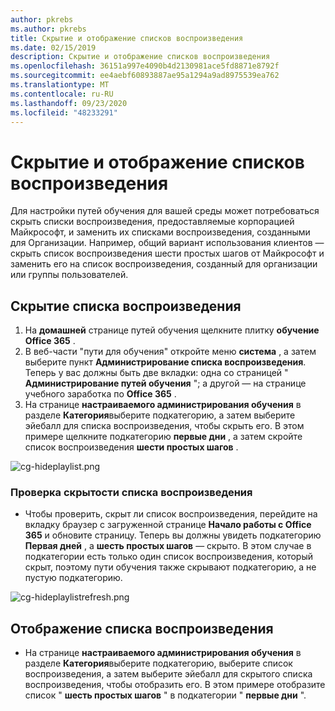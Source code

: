 ```yaml
---
author: pkrebs
ms.author: pkrebs
title: Скрытие и отображение списков воспроизведения
ms.date: 02/15/2019
description: Скрытие и отображение списков воспроизведения
ms.openlocfilehash: 36151a997e4090b4d2130981ace5fd8871e8792f
ms.sourcegitcommit: ee4aebf60893887ae95a1294a9ad8975539ea762
ms.translationtype: MT
ms.contentlocale: ru-RU
ms.lasthandoff: 09/23/2020
ms.locfileid: "48233291"
---
```

# <a name="hide-and-show-playlists"></a>Скрытие и отображение списков воспроизведения

Для настройки путей обучения для вашей среды может потребоваться скрыть списки воспроизведения, предоставляемые корпорацией Майкрософт, и заменить их списками воспроизведения, созданными для Организации. Например, общий вариант использования клиентов — скрыть список воспроизведения шести простых шагов от Майкрософт и заменить его на список воспроизведения, созданный для организации или группы пользователей. 

## <a name="hide-a-playlist"></a>Скрытие списка воспроизведения

1. На **домашней** странице путей обучения щелкните плитку **обучение Office 365** .
2. В веб-части "пути для обучения" откройте меню **система** , а затем выберите пункт **Администрирование списка воспроизведения**. Теперь у вас должны быть две вкладки: одна со страницей " **Администрирование путей обучения** "; а другой — на странице учебного заработка по **Office 365** . 
3. На странице **настраиваемого администрирования обучения** в разделе **Категория**выберите подкатегорию, а затем выберите эйебалл для списка воспроизведения, чтобы скрыть его. В этом примере щелкните подкатегорию **первые дни** , а затем скройте список воспроизведения **шести простых шагов** .  

![cg-hideplaylist.png](media/cg-hideplaylist.png)

### <a name="verify-the-playlist-is-hidden"></a>Проверка скрытости списка воспроизведения
- Чтобы проверить, скрыт ли список воспроизведения, перейдите на вкладку браузер с загруженной странице **Начало работы с Office 365** и обновите страницу. Теперь вы должны увидеть подкатегорию **Первая дней** , а **шесть простых шагов** — скрыто. В этом случае в подкатегории есть только один список воспроизведения, который скрыт, поэтому пути обучения также скрывают подкатегорию, а не пустую подкатегорию. 

![cg-hideplaylistrefresh.png](media/cg-hideplaylistrefresh.png)

## <a name="unhide-a-playlist"></a>Отображение списка воспроизведения

- На странице **настраиваемого администрирования обучения** в разделе **Категория**выберите подкатегорию, выберите список воспроизведения, а затем выберите эйебалл для скрытого списка воспроизведения, чтобы отобразить его. В этом примере отобразите список " **шесть простых шагов** " в подкатегории " **первые дни** ".  

